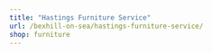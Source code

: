 ```yaml
---
title: "Hastings Furniture Service"
url: /bexhill-on-sea/hastings-furniture-service/
shop: furniture
---
```

